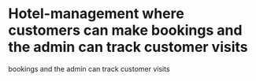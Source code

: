 
# Hotel-management where customers can make bookings and the admin can track  customer visits
<p>bookings and the admin can track  customer visits</p>

